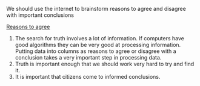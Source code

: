 We should use the internet to brainstorm reasons to agree and disagree with important conclusions

[Reasons to agree](Reasons.md)
  1. The search for truth involves a lot of information. If computers have good algorithms they can be very good at processing information. Putting data into columns as reasons to agree or disagree with a conclusion takes a very important step in processing data.
  1. Truth is important enough that we should work very hard to try and find it.
  1. It is important that citizens come to informed conclusions.